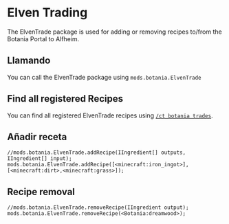 # Elven Trading

The ElvenTrade package is used for adding or removing recipes to/from the Botania Portal to Alfheim.

## Llamando

You can call the ElvenTrade package using `mods.botania.ElvenTrade`

## Find all registered Recipes

You can find all registered ElvenTrade recipes using [`/ct botania trades`](/Mods/Modtweaker/Botania/Commands/).

## Añadir receta

```zenscript
//mods.botania.ElvenTrade.addRecipe(IIngredient[] outputs, IIngredient[] input);
mods.botania.ElvenTrade.addRecipe([<minecraft:iron_ingot>], [<minecraft:dirt>,<minecraft:grass>]);
```

## Recipe removal

```zenscript
//mods.botania.ElvenTrade.removeRecipe(IIngredient output);
mods.botania.ElvenTrade.removeRecipe(<Botania:dreamwood>);
```
